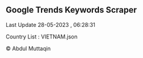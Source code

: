 

## Google Trends Keywords Scraper 
 
Last Update 28-05-2023 , 06:28:31

Country List :
VIETNAM.json



© Abdul Muttaqin 
